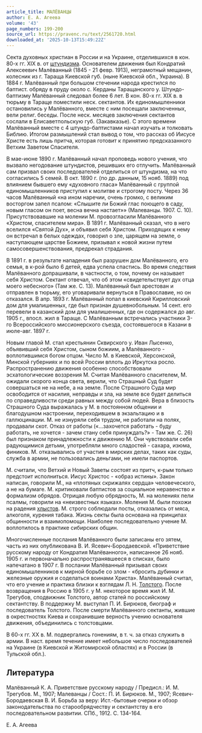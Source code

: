 ```yaml
---
article_title: МАЛЁВАНЦЫ
author: Е. А. Агеева
volume: '43'
page_numbers: 199-200
source_url: https://pravenc.ru/text/2561720.html
downloaded_at: '2025-10-13T15:49:22Z'
---
```


Cекта духовных христиан в России и на Украине, отделившихся в кон. 80-х гг. XIX в. от [штундизма](https://pravenc.ru/text/штундизма.html). Основателем движения был Кондратий Алексеевич Малёванный (1845 - 21 февр. 1913), неграмотный мещанин, колесник из г. Тараща Киевской губ. (ныне Киевской обл., Украина). В 1884 г. Малёванный при большом стечении народа крестился по баптист. обряду в пруду около с. Керданы Таращанского у. Штундо-баптизму Малёванный следовал более 6 лет. В кон. 80-х гг. XIX в. в тюрьму в Тараще поместили неск. сектантов. Их единомышленники остановились у Малёванного, вместе с ним посещали заключенных, вели религ. беседы. После неск. месяцев заключения сектантов сослали в Елисаветпольскую губ. (Закавказье). С этого времени Малёванный вместе с 4 штундо-баптистами начал изучать и толковать Библию. Итогом размышлений стал вывод о том, что рассказ об Иисусе Христе есть лишь притча, которая готовит к принятию предсказанного Ветхим Заветом Спасителя.

В мае-июне 1890 г. Малёванный начал проповедь нового учения, что вызвало негодование штундистов, решивших его отлучить. Малёванный сам призвал своих последователей отделиться от штундизма, на что согласились 5 семей. В окт. 1890 г. (по др. данным, 15 нояб. 1889) под влиянием бывшего ему «духовного гласа» Малёванный с группой единомышленников приступил к молитве и строгому посту. Через 36 часов Малёванный «на ином наречии, очень громко, с великим восторгом запел псалом: «Слышите ли Божий глас поющего в саду, новым гласом он поет, весна вечна настает»» (Малеванцы. 1907. С. 10). Присутствовавшие на молении М. провозгласили Малёванного «Христом, спасителем мира». В 1891 г. Малёванный сказал, что в него вселился «Святой Дух», и объявил себя Христом. Приходящих к нему он встречал в белых одеждах, говорил о зле, царящем на земле, о наступающем царстве Божием, призывал к новой жизни путем самосовершенствования, предрекал страдания.

В 1891 г. в результате нападения был разрушен дом Малёванного, его семья, в к-рой было 6 детей, едва успела спастись. Во время следствия Малёванного допрашивали, в частности, о том, почему он называет себя Христом. Сектант отвечал, что об этом «свидетельствует дух отца моего небесного» (Там же. С. 13). Малёванный был арестован и отправлен в тюрьму, его уговаривали вернуться в Православие, но он отказался. В апр. 1893 г. Малёванный попал в киевский Кирилловский дом для умалишенных, где был признан душевнобольным. 14 сент. его перевели в казанский дом для умалишенных, где он содержался до авг. 1905 г., впосл. жил в Тараще. С Малёванным встречались участники 3-го Всероссийского миссионерского съезда, состоявшегося в Казани в июле-авг. 1897 г.

Новым главой М. стал крестьянин Сквирского у. Иван Лысенко, объявивший себя Христом, сыном божиим, а Малёванного - воплотившимся богом отцом. Число М. в Киевской, Херсонской, Минской губерниях и по всей России вплоть до Иркутска росло. Распространению движения особенно способствовали эсхатологические воззрения М. Считая Малёванного спасителем, М. ожидали скорого конца света, верили, что Страшный Суд будет совершаться не на небе, а на земле. После Страшного Суда мир освободится от насилия, неправды и зла, на земле все будет делиться по справедливости среди равных между собой людей. Вера в близость Страшного Суда выражалась у М. в постоянном общении и благодушном настроении, переходившем в экзальтацию и в галлюцинации. М. не изнуряли себя трудом, не работали на полях, продавали скот. Отказ от работы («...захочется работать - буду работать, не хочется - зачем стану себя принуждать?» - Там же. С. 26) был признаком принадлежности к движению М. Они чувствовали себя радующимися детьми, употребляли много сладостей - сахара, изюма, фиников. М. отказывались от участия в мирских делах, таких как суды, служба в армии, не пользовались деньгами, не имели паспортов.

М. считали, что Ветхий и Новый Заветы состоят из притч, к-рым только предстоит исполниться. Иисус Христос - «образ истины». Закон написан, говорили М., на «плотяных скрижалях сердца» человеческого, а не на бумаге. М. критиковали баптистов за социальное неравенство и формализм обрядов. Отрицая любую обрядность, М. на молениях пели псалмы, говорили на «неизвестных языках». Моления М. были похожи на радения [хлыстов](https://pravenc.ru/text/хлыстов.html). М. строго соблюдали посты, отказались от мяса, алкоголя, курения табака. Жизнь секты была основана на принципах общинности и взаимопомощи. Наиболее последовательно учение М. воплотилось в практике сибирских общин.

Многочисленные послания Малёванного были записаны его зятем, часть из них опубликована В. И. Ясевич-Бородаевской. «Приветствие русскому народу от Кондратия Малёванного», написанное 26 нояб. 1905 г. и первоначально распространявшееся в списках, было напечатано в 1907 г. В послании Малёванный призывал своих единомышленников к мирной борьбе со злом - «бросить дубинки и железные оружия и соделаться воинами Христа». Малёванный считал, что его учение и практика близки к взглядам Л. Н. [Толстого](https://pravenc.ru/text/Толстой.html). После возвращения в Россию в 1905 г. у М. некоторое время жил И. М. Трегубов, сподвижник Толстого, автор статей по российскому сектантству. В поддержку М. выступал П. И. Бирюков, биограф и последователь Толстого. После смерти Малёванного сектанты, жившие в окрестностях Киева и сохранившие верность учению основателя движения, объединились с толстовцами.

В 60-х гг. XX в. М. подвергались гонениям, в т. ч. за отказ служить в армии. В наст. время течение имеет небольшое число последователей на Украине (в Киевской и Житомирской областях) и в России (в Тульской обл.).

## Литература

Малёванный К. А. Приветствие русскому народу / Предисл.: И. М. Трегубов. М., 1907; Малеванцы / Сост.: П. И. Бирюков. М., 1907; Ясевич-Бородаевская В. И. Борьба за веру: Ист.-бытовые очерки и обзор законодательства по старообрядчеству и сектантству в его последовательном развитии. СПб., 1912. С. 134-164.

Е. А. Агеева

